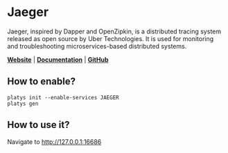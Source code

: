 # Jaeger

Jaeger, inspired by Dapper and OpenZipkin, is a distributed tracing system released as open source by Uber Technologies. It is used for monitoring and troubleshooting microservices-based distributed systems.

**[Website](https://www.jaegertracing.io/)** | **[Documentation](https://www.jaegertracing.io/docs/1.29/)** | **[GitHub](https://github.com/jaegertracing/jaeger)**

## How to enable?

```
platys init --enable-services JAEGER
platys gen
```

## How to use it?

Navigate to <http://127.0.0.1:16686>